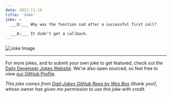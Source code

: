 ```yaml
---
date: 2022-11-16
title: 'Joke'
joke: >
  ___Q:___ Why was the function sad after a successful first call?
  
  ___A:___ It didn’t get a callback.
---
```



![Joke Image](https://private.xtrp.io/projects/DailyDeveloperJokes/public_image_server/images/5e12589ca2833.png)

---

For more jokes, and to submit your own joke to get featured, check out the [Daily Developer Jokes Website](https://dailydeveloperjokes.github.io/). We're also open sourced, so feel free to view [our GitHub Profile](https://github.com/dailydeveloperjokes).


_This joke comes from [Dad-Jokes GitHub Repo by Wes Bos](https://github.com/wesbos/dad-jokes) (thank you!), whose owner has given me permission to use this joke with credit._

<!--
Joke text:
**Q:** Why was the function sad after a successful first call?

**A:** It didn’t get a callback.
 -->


